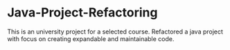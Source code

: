 # Java-Project-Refactoring

This is an university project for a selected course. Refactored a java project with focus on creating expandable and maintainable code.
